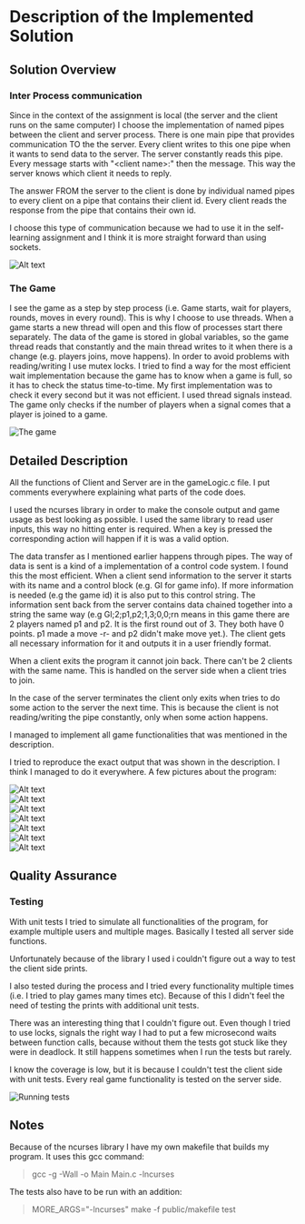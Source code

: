 # Description of the Implemented Solution

## Solution Overview

### Inter Process communication

Since in the context of the assignment is local (the server and the client runs on the same computer) I choose the implementation of named pipes between the client and server process. There is one main pipe that provides communication TO the the server. Every client writes to this one pipe when it wants to send data to the server. The server constantly reads this pipe. Every message starts with "\<client name>:" then the message. This way the server knows which client it needs to reply.

The answer FROM the server to the client is done by individual named pipes to every client on a pipe that contains their client id. Every client reads the response from the pipe that contains their own id.

I choose this type of communication because we had to use it in the self-learning assignment and I think it is more straight forward than using sockets.

![Alt text](<src/Screenshot 2024-01-17 at 18.11.04.png>)

### The Game

I see the game as a step by step process (i.e. Game starts, wait for players, rounds, moves in every round). This is why I choose to use threads. When a game starts a new thread will open and this flow of processes start there separately. The data of the game is stored in global variables, so the game thread reads that constantly and the main thread writes to it when there is a change (e.g. players joins, move happens). In order to avoid problems with reading/writing I use mutex locks. I tried to find a way for the most efficient wait implementation because the game has to know when a game is full, so it has to check the status time-to-time. My first implementation was to check it every second but it was not efficient. I used thread signals instead. The game only checks if the number of players when a signal comes that a player is joined to a game.

![The game](<src/Screenshot 2024-01-17 at 18.15.01.png>)

## Detailed Description

All the functions of Client and Server are in the gameLogic.c file. I put comments everywhere explaining what parts of the code does.

I used the ncurses library in order to make the console output and game usage as best looking as possible. I used the same library to read user inputs, this way no hitting enter is required. When a key is pressed the corresponding action will happen if it is was a valid option.

The data transfer as I mentioned earlier happens through pipes. The way of data is sent is a kind of a implementation of a control code system. I found this the most efficient. When a client send information to the server it starts with its name and a control block (e.g. GI for game info). If more information is needed (e.g the game id) it is also put to this control string. The information sent back from the server contains data chained together into a string the same way (e.g GI;2;p1,p2;1,3;0,0;rn means in this game there are 2 players named p1 and p2. It is the first round out of 3. They both have 0 points. p1 made a move -r- and p2 didn't make move yet.). The client gets all necessary information for it and outputs it in a user friendly format.

When a client exits the program it cannot join back. There can't be 2 clients with the same name. This is handled on the server side when a client tries to join.

In the case of the server terminates the client only exits when tries to do some action to the server the next time. This is because the client is not reading/writing the pipe constantly, only when some action happens.

I managed to implement all game functionalities that was mentioned in the description.

I tried to reproduce the exact output that was shown in the description. I think I managed to do it everywhere. A few pictures about the program:

![Alt text](<src/Screenshot 2024-01-17 at 17.54.29.png>)\
![Alt text](<src/Screenshot 2024-01-17 at 17.55.17.png>)\
![Alt text](<src/Screenshot 2024-01-17 at 17.58.29.png>)\
![Alt text](<src/Screenshot 2024-01-17 at 17.58.56.png>)\
![Alt text](<src/Screenshot 2024-01-17 at 17.59.14.png>)\
![Alt text](<src/Screenshot 2024-01-17 at 18.00.47.png>)\
![Alt text](<src/Screenshot 2024-01-17 at 18.01.17.png>)

## Quality Assurance

### Testing

With unit tests I tried to simulate all functionalities of the program, for example multiple users and multiple mages. Basically I tested all server side functions.

Unfortunately because of the library I used i couldn't figure out a way to test the client side prints.

I also tested during the process and I tried every functionality multiple times (i.e. I tried to play games many times etc). Because of this I didn't feel the need of testing the prints with additional unit tests.

There was an interesting thing that I couldn't figure out. Even though I tried to use locks, signals the right way I had to put a few microsecond waits between function calls, because without them the tests got stuck like they were in deadlock. It still happens sometimes when I run the tests but rarely.

I know the coverage is low, but it is because I couldn't test the client side with unit tests. Every real game functionality is tested on the server side.

![Running tests](<src/Screenshot 2024-01-17 at 17.41.52.png>)

## Notes

Because of the ncurses library I have my own makefile that builds my program. It uses this gcc command:
> gcc -g -Wall -o Main Main.c -lncurses

The tests also have to be run with an addition:
> MORE_ARGS="-lncurses" make -f public/makefile test
